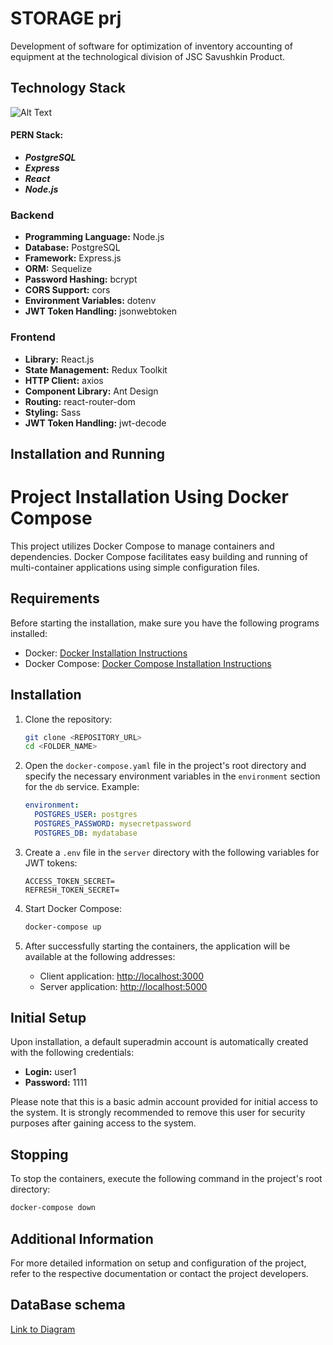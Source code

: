 # STORAGE prj
Development of software for optimization of inventory accounting of equipment at the technological division of JSC Savushkin Product.

## Technology Stack

![Alt Text](https://miro.medium.com/v2/resize:fit:1100/format:webp/1*ptqverAyBpdfUDhrs2g_3A.jpeg)

#### PERN Stack:
- ***PostgreSQL***
- ***Express***
- ***React***
- ***Node.js***

### Backend

- **Programming Language:** Node.js
- **Database:** PostgreSQL
- **Framework:** Express.js
- **ORM:** Sequelize
- **Password Hashing:** bcrypt
- **CORS Support:** cors
- **Environment Variables:** dotenv
- **JWT Token Handling:** jsonwebtoken

### Frontend

- **Library:** React.js
- **State Management:** Redux Toolkit
- **HTTP Client:** axios
- **Component Library:** Ant Design
- **Routing:** react-router-dom
- **Styling:** Sass
- **JWT Token Handling:** jwt-decode

## Installation and Running
# Project Installation Using Docker Compose

This project utilizes Docker Compose to manage containers and dependencies. Docker Compose facilitates easy building and running of multi-container applications using simple configuration files.

## Requirements

Before starting the installation, make sure you have the following programs installed:

- Docker: [Docker Installation Instructions](https://docs.docker.com/get-docker/)
- Docker Compose: [Docker Compose Installation Instructions](https://docs.docker.com/compose/install/)

## Installation

1. Clone the repository:

    ```bash
    git clone <REPOSITORY_URL>
    cd <FOLDER_NAME>
    ```

2. Open the `docker-compose.yaml` file in the project's root directory and specify the necessary environment variables in the `environment` section for the `db` service. Example:

    ```yaml
    environment:
      POSTGRES_USER: postgres
      POSTGRES_PASSWORD: mysecretpassword
      POSTGRES_DB: mydatabase
    ```

3. Create a `.env` file in the `server` directory with the following variables for JWT tokens:

    ```plaintext
    ACCESS_TOKEN_SECRET=
    REFRESH_TOKEN_SECRET=
    ```

4. Start Docker Compose:

    ```bash
    docker-compose up
    ```

5. After successfully starting the containers, the application will be available at the following addresses:
   - Client application: [http://localhost:3000](http://localhost:3000)
   - Server application: [http://localhost:5000](http://localhost:5000)

## Initial Setup

Upon installation, a default superadmin account is automatically created with the following credentials:
   - **Login:** user1
   - **Password:** 1111

Please note that this is a basic admin account provided for initial access to the system. It is strongly recommended to remove this user for security purposes after gaining access to the system.

## Stopping

To stop the containers, execute the following command in the project's root directory:

```bash
docker-compose down
```

## Additional Information

For more detailed information on setup and configuration of the project, refer to the respective documentation or contact the project developers.

## DataBase schema

[Link to Diagram](https://viewer.diagrams.net/?tags=%7B%7D&highlight=0000ff&edit=_blank&layers=1&nav=1&title=diplom_diagramBD.drawio#R7Z1fk6K4FsA%2FjVV7H9riv%2FLYavfOzk7P9p2%2BU3fnvnRFico0gos4tvPpb8CAwAkKNhDsSdeUIyFESH45OTnnJPTU8er1dx%2Btlw%2BehZ2eIlmvPXXSUxRZVzXyX5iypymaJB1SFr5t0bRjwpP9E9PEONvWtvAmkzHwPCew19nEmee6eBZk0pDve7tstrnnZH91jRb0F6VjwtMMORhk%2B69tBctD6lAZHNM%2FYHuxjH9ZNszDmRWKM9OCN0tkebtUqepdTx37nhccvq1ex9gJay%2Bul8N19wVnkxvzsRuUueDz1%2FXEcJ80TbK%2Bfnx6vPtjJ29vaCk%2FkLOlD%2Fx1g316w8E%2BroXNzl45yCVHo7nnBk%2F0jESOZ0vbsT6hvbcN72IToNlLfDRaer79k%2BRHDjklkwRy2g9oI6tSJsdTeCUt08cbkucxfjQ5l%2FSAXjMZP6FNEN%2BN5zhovbGn0f2FF66Qv7DdkRcE3opm2i3tAD%2Bt0SzMsyPghjcSrOKbnNuOM%2FYcz4%2BeXZ3P58psFt28773g1BnLmBq6Qc7ApojrFfsBfs23Oekt2FvhwN%2BTLPTsjaxSTmhPudF1mrA7cke6zyFtmWbOpImIsr5ISj%2FiQL5QIirQYUgAD5I%2FDwd5wuBk9RRVKHLshUvSHDwPCwgryyY975Ymr2zLCn9jtCFNZbuLT1G2iXZM%2BUIrIUzyyOVzJ%2BpgS3IhJiWM1p7tBlGl6CPyjzzNWOrrPZ3cxZgcy8dj8i%2FM7gdjzyUPguyoITEBa4dDuEa%2BF6AATRPszzAEiTjZ%2Fc5jQqlQSzKhNYWEAohwPNK%2FBBQcoRjwhkIFUKzRZrPzfCEseHIhy7zBMAAYLlphAQVPKMqqFY1BIUOlc4wCvPBo2ULxpPTreGhprH4xVKaqUZviqeQUz7LDSUJS%2FYRALaOC3pnUTlF9CqkhX5%2FiKUMlo9JYIqhogArumqesQ9XT29iBTSqup96SM6RmSQlhJZdVOgbmVJJYSgc2hNJxISj8VVEZ6qI9UiUm%2BZR7w1H4fXQffQ6jFDn6fht9SgCeX1kvkSRdwnP65FmtnPyxupQkyZPRuB59BagrWml9pTE7mTx4i76S1E5RPb9jgVOEUFlBZJTGpzN6zBCwst1gvy%2FMaHUPUpXZ4K%2FNmIANi8yMhSTpoiThr9LEI2FOpRkNqNLCVmmGF%2BrFymRgsPRiQ0ImGQAFXLXCxd1Kp0ArXaQvn4CLfI6fSyvVQ6FUs3pRaaU66Y81KNWqcalSnShU9QP4JiOgkFYXS6sK%2BHRFqVYYHkhqBupbeDMrr1cL40%2F9eHDXqxWtsqIUjmUROs9zNAtYrqkihIzZEE%2FnECEL4eFcIHQZQh1QtqGl%2BZ8tcgM7KI%2BGGJRaHJQ6oEJDk%2FN21Q%2BVGOm3SNro0afWj0VPIpLG%2FX%2BVhupWlySNAZU1lKSBKqCqFyqTO1TQRvRIVR0xoWJpbMU6Xg0Tp4uDJ5IJVv3BeFWCdt%2BzbKiBh9M98HrmRyo05lQLxBPTovqp4D4tUuGsWUyWeVPBf6ajwtkyChvOEfKCLxncJzQqO4YmtJ3IveHBjnIHJjNKKl1LWVmU1BxodLC4CMC4AsZ9cqNCm39lI4tAowE0OqDCwhgrYUzplDGlOlT8NWBoTInlzfOqSjiWkDkNzJr5a8IwVm9GVyr1xeID7nxw14fjgtsJwBKOxSYg4q7zatA2N8WO5y4STJJQBrGQhTsvGndF2IBzJIAEdq3bcPMbcnT3ZYXcfbZ2fG%2FrWtiiVRm5hg7OHVnpZb09RFaNSGHZo3s7vOPoWlK9%2Fv7v8KA%2FkIdxwrcowRwO4oTJazr%2FZJ8%2BesS%2BTWoG%2B3Hiqx0cStRI8xyOv9EbD78fywoP9qmDfEnRg4B6iFJTj1ARlY239We4RH8mP7PAp0qMM2Ir3oKoAL0UajqDtDjNxw4K7B%2Fpstj40V94DHvn0ZUVFxODnndQHR6cXnRkGJSTd4mBgg4VAwoiDYX2qWxUeBTeby5kUaOCvOi2htnsunw6uyydLJ58OdzvsR8nDfaGoYDRtUvE3ILu%2Fyv7fRNtqFh%2Fgj3%2B7QGzZaeyyaSmfj0CenMqxMsK5fLsCJD0zuvx%2B2owaE3ENHaFDu7WLw2aNypb2wUZDZDB3wesQcOosLZ3ydp%2BAVTczWUGtHQk1vbt6rfU2rC7SLGdRJ9aBaCENGoCHO4mspjc9PIe3%2FthW4ytagUaLaLBX8PVYbBSpSXzAosmsOCu2upw4gOQaNRISs2iN1KfqDJZu6ikKhfZRTOGV9h2Zc2OsSGzI2bHfAB93HKVzY5mtqD8Zj8FVse6THc6DE9pF7iMVT4xoZum2jua0Al7it6rakYvRO2sKbxjqOV3WNcuRA0Y%2F%2FRhu6zBefv7Em5pfrUMvwNdbZPfTuEbX3HEtyYPDSypaYChdeF9AVyIXFdQAvt9XMqSGrclL5YM6PY4roc00CrUed3pJvzvg4195M%2BWYptp5pZxCx9ZNs5ZpSwziltr9N0nwGOslZw%2BNLaG0oCzSrGGsgFUTvfoTvrZgsWf3x8W%2F%2Floff4wfdHux8%2Bv6kfGa5TQLBLPZc0QYj%2FHmt%2BelOjo%2FFwoUMehq6FKbI12WYSo2P%2BxjD%2BlBrqSaCJuEkcBdCGr0ooFIXBqFjgKbySgIhwFj%2BnZhZfkc5ISOwYVR4oEPbmxozdZ26mDy%2B%2BFKs3yW5%2FwdDcnpvT8pK60466WN7kwmayiR4vwgIuGs5Oy4HpUaOiwqbTCSrDSHitteveYdwy3IRAvfalTHaoHk1aj2Ji3zDAzN7c8T2zu2KxWw8%2B4I1Z5Xs%2FEDCjBZW3JzeHD2Ei%2FVWcX07PaS3tVz8QExO4yuZfxlOm9036ywtZM%2B11P9rjzS%2BjooNQZt1reGZYLDCgfYWCcLqg%2Bpxq7AaB5iSOzxzWmeobAS%2Fm7thCpfGjTTbI4sTJXgxxXastcMYziJ7hyvciOVEhVYQu%2Fu4bTtXMlNd1y1QIqr73lQH0bV9twjD373tBwlygQlysCRregyC2Rv7k0aOYsXU0zUS1Y9SwTdSuI6QH61MS%2BI1wMcvEryqVYnOOraSyqxZVeu4yvq9ny5TQZAsduN97hlNcU%2Bni%2BtUp3V6m9dmcHSsGhPXKx%2FjEBzS%2Fs3o1Ym%2FKRi4kE57fGFurphycUUHCDok0%2FiIYHnx9%2BPk33jus%2BBn%2FdWo93nxjhiTWvuxa%2Bj0Z8H2ChkdKmNZttGoM64tr3vuNZIGDpGCwy9xBYhTHPLBsDK%2FW3G%2Bz3HW8hohrbGrmgvJFaRGihKvPB9svLP7vvf76gH96%2FH3c%2FGEMXgIHDstrY3vUtdeYNtq%2BTy%2B7PeyuoSO7IBKs2J5iWn1%2FJ%2Bb3z6ptfMdlTmNIrsxvjber7AJD5K8fCYsOSLMwS0qZpyMOwBzFWEVn6QDWteqRZPhSgdNA%2B4Kw2afamLRqTeiuq6Xc8uFVD5WRv7mRILPOOGZs3VtnaRvDSLi9thsUy75hhvs%2BPV4zdg5%2FPDGqH72JoS3Ug2dLxgNnljIGKaloVnVfGOzB8QT9DleErrpui2nzH4qikyBmWZqQrQxQjNjZ5W4V4lyhnOrgPSBXjDH5txySYrphatohL%2FZKgoKanzdWC%2FFoKHg33%2BlHVXiZARRqavdMhKsy9frpOUn53H8VULyOJqCB9KfUn54vtq5p5%2FGuVsoJX0TazKEPoLrVaYlp9iZL1Wf9rbX74%2Fe%2F%2FOXevXww03q%2FQ2zdsEZPr1ux2rb6ijUkLNARXpUXIjzqnwlqbmi2TCGjITaY921W1d4OKleutuMNblSLs2RAUI5VftyIESb2CpEFFhBz6nhektV7ySMsHz8Jhjv8D)